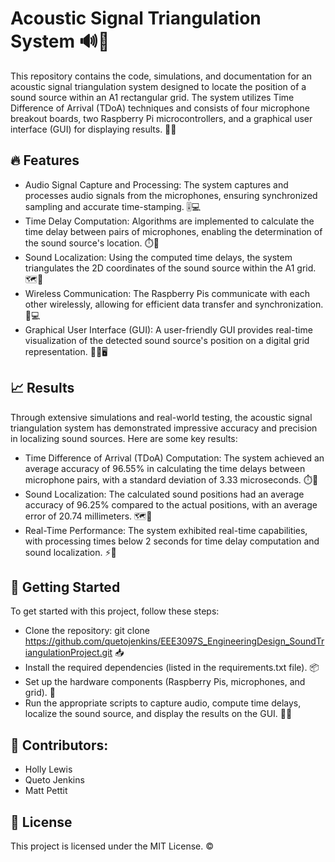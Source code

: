 # Acoustic Signal Triangulation System 🔊📡
This repository contains the code, simulations, and documentation for an acoustic signal triangulation system designed to locate the position of a sound source within an A1 rectangular grid. The system utilizes Time Difference of Arrival (TDoA) techniques and consists of four microphone breakout boards, two Raspberry Pi microcontrollers, and a graphical user interface (GUI) for displaying results. 🎤🌐

## 🔥 Features
- Audio Signal Capture and Processing: The system captures and processes audio signals from the microphones, ensuring synchronized sampling and accurate time-stamping. 🎚️💻
- Time Delay Computation: Algorithms are implemented to calculate the time delay between pairs of microphones, enabling the determination of the sound source's location. ⏱️🔢
- Sound Localization: Using the computed time delays, the system triangulates the 2D coordinates of the sound source within the A1 grid. 🗺️📍
- Wireless Communication: The Raspberry Pis communicate with each other wirelessly, allowing for efficient data transfer and synchronization. 📶💻
- Graphical User Interface (GUI): A user-friendly GUI provides real-time visualization of the detected sound source's position on a digital grid representation. 👨‍💻🖥️

## 📈 Results
Through extensive simulations and real-world testing, the acoustic signal triangulation system has demonstrated impressive accuracy and precision in localizing sound sources. Here are some key results:
- Time Difference of Arrival (TDoA) Computation: The system achieved an average accuracy of 96.55% in calculating the time delays between microphone pairs, with a standard deviation of 3.33 microseconds. ⏱️💯
- Sound Localization: The calculated sound positions had an average accuracy of 96.25% compared to the actual positions, with an average error of 20.74 millimeters. 🗺️📍
- Real-Time Performance: The system exhibited real-time capabilities, with processing times below 2 seconds for time delay computation and sound localization. ⚡️💨

## 🚀 Getting Started
To get started with this project, follow these steps:
- Clone the repository: git clone https://github.com/quetojenkins/EEE3097S_EngineeringDesign_SoundTriangulationProject.git 📥
- Install the required dependencies (listed in the requirements.txt file). 📦
- Set up the hardware components (Raspberry Pis, microphones, and grid). 🔩
- Run the appropriate scripts to capture audio, compute time delays, localize the sound source, and display the results on the GUI. 🏃‍♂️


## 🤝 Contributors:
- Holly Lewis
- Queto Jenkins
- Matt Pettit

## 📜 License
This project is licensed under the MIT License. ©️
